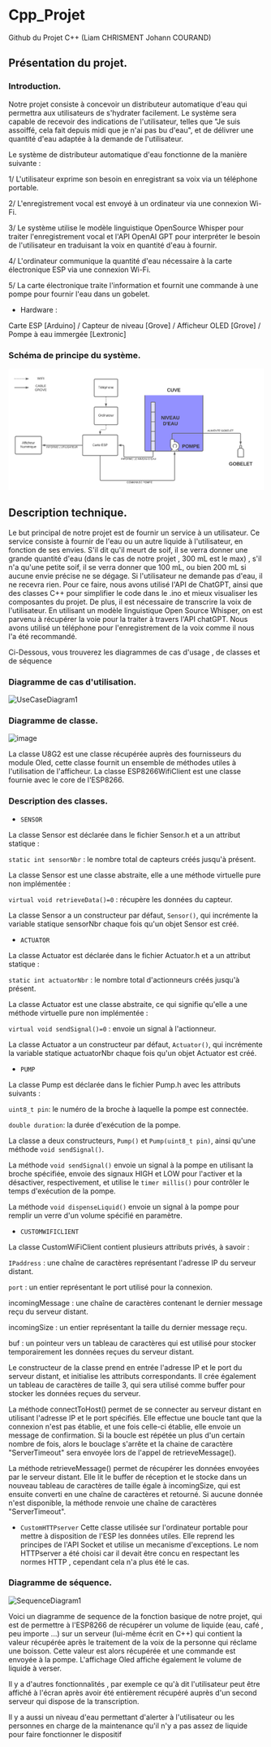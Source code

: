 # Cpp_Projet
Github du Projet C++ (Liam CHRISMENT Johann COURAND)

## Présentation du projet. 

### Introduction. 

Notre projet consiste à concevoir un distributeur automatique d'eau qui permettra aux utilisateurs de s'hydrater facilement. Le système sera capable de recevoir des indications de l'utilisateur, telles que "Je suis assoiffé, cela fait depuis midi que je n'ai pas bu d'eau", et de délivrer une quantité d'eau adaptée à la demande de l'utilisateur.

Le système de distributeur automatique d'eau fonctionne de la manière suivante :

1/ L'utilisateur exprime son besoin en enregistrant sa voix via un téléphone portable.

2/ L'enregistrement vocal est envoyé à un ordinateur via une connexion Wi-Fi.

3/ Le système utilise le modèle linguistique OpenSource Whisper pour traiter l'enregistrement vocal et l'API OpenAI GPT pour interpréter le besoin de l'utilisateur en traduisant la voix en quantité d'eau à fournir.

4/ L'ordinateur communique la quantité d'eau nécessaire à la carte électronique ESP via une connexion Wi-Fi.

5/ La carte électronique traite l'information et fournit une commande à une pompe pour fournir l'eau dans un gobelet.

- Hardware : 

Carte ESP [Arduino] / Capteur de niveau [Grove] / Afficheur OLED [Grove] / Pompe à eau immergée [Lextronic] 

### Schéma de principe du système. 

![image](Schema_principe.png)

## Description technique. 

Le but principal de notre projet est de fournir un service à un utilisateur. Ce service consiste à fournir de l'eau ou un autre liquide à l'utilisateur, en fonction de ses envies. S'il dit qu'il meurt de soif, il se verra donner une grande quantité d'eau (dans le cas de notre projet , 300 mL est le max) , s'il n'a qu'une petite soif, il se verra donner que 100 mL, ou bien 200 mL si aucune envie précise ne se dégage. Si l'utilisateur ne demande pas d'eau, il ne recevra rien. 
Pour ce faire, nous avons utilisé l'API de ChatGPT, ainsi que des classes C++ pour simplifier le code dans le .ino et mieux visualiser les composantes du projet. De plus, il est nécessaire de transcrire la voix de l'utilisateur. En utilisant un modèle linguistique Open Source Whisper, on est parvenu à récupérer la voie pour la traiter à travers l'API chatGPT.
Nous avons utilisé un téléphone pour l'enregistrement de la voix comme il nous l'a été recommandé.

Ci-Dessous, vous trouverez les diagrammes de cas d'usage , de classes et de séquence
### Diagramme de cas d'utilisation. 

![UseCaseDiagram1](https://github.com/LiamKaist/Cpp_Project/assets/117256858/57f7fe4b-f626-441f-aa5b-1b589a4abd32)

### Diagramme de classe. 
![image](https://github.com/LiamKaist/Cpp_Project/assets/117256858/e1b2e698-7b17-41bf-90df-cdffe4aef0a8)

La classe U8G2 est une classe récupérée auprès des fournisseurs du module Oled, cette classe fournit un ensemble de méthodes utiles à l'utilisation de l'afficheur.
La classe ESP8266WifiClient est une classe fournie avec le core de l'ESP8266.

### Description des classes. 

- ```SENSOR```

La classe Sensor est déclarée dans le fichier Sensor.h et a un attribut statique :

```static int sensorNbr``` : le nombre total de capteurs créés jusqu'à présent.

La classe Sensor est une classe abstraite, elle a une méthode virtuelle pure non implémentée :

```virtual void retrieveData()=0``` : récupère les données du capteur.

La classe Sensor a un constructeur par défaut, ```Sensor()```, qui incrémente la variable statique sensorNbr chaque fois qu'un objet Sensor est créé.

- ```ACTUATOR```

La classe Actuator est déclarée dans le fichier Actuator.h et a un attribut statique :

```static int actuatorNbr``` : le nombre total d'actionneurs créés jusqu'à présent.

La classe Actuator est une classe abstraite, ce qui signifie qu'elle a une méthode virtuelle pure non implémentée :

```virtual void sendSignal()=0``` : envoie un signal à l'actionneur.

La classe Actuator a un constructeur par défaut, ```Actuator()```, qui incrémente la variable statique actuatorNbr chaque fois qu'un objet Actuator est créé.

- ```PUMP```

La classe Pump est déclarée dans le fichier Pump.h avec les attributs suivants :

```uint8_t pin```: le numéro de la broche à laquelle la pompe est connectée.

```double duration```: la durée d'exécution de la pompe.

La classe a deux constructeurs, ```Pump()``` et ```Pump(uint8_t pin)```, ainsi qu'une méthode ```void sendSignal()```.

La méthode ```void sendSignal()``` envoie un signal à la pompe en utilisant la broche spécifiée, envoie des signaux HIGH et LOW pour l'activer et la désactiver, respectivement, et utilise le ```timer millis()``` pour contrôler le temps d'exécution de la pompe.

La méthode ```void dispenseLiquid()``` envoie un signal à la pompe pour remplir un verre d'un volume spécifié en paramètre.

- ```CUSTOMWIFICLIENT```

La classe CustomWiFiClient contient plusieurs attributs privés, à savoir :

```IPaddress``` : une chaîne de caractères représentant l'adresse IP du serveur distant.

```port``` : un entier représentant le port utilisé pour la connexion.

incomingMessage : une chaîne de caractères contenant le dernier message reçu du serveur distant.

incomingSize : un entier représentant la taille du dernier message reçu.

buf : un pointeur vers un tableau de caractères qui est utilisé pour stocker temporairement les données reçues du serveur distant.

Le constructeur de la classe prend en entrée l'adresse IP et le port du serveur distant, et initialise les attributs correspondants. Il crée également un tableau de caractères de taille 3, qui sera utilisé comme buffer pour stocker les données reçues du serveur.

La méthode connectToHost() permet de se connecter au serveur distant en utilisant l'adresse IP et le port spécifiés. Elle effectue une boucle tant que la connexion n'est pas établie, et une fois celle-ci établie, elle envoie un message de confirmation. Si la boucle est répétée un plus d'un certain nombre de fois, alors le bouclage s'arrête et la chaine de caractère "ServerTimeout" sera envoyée lors de l'appel de retrieveMessage().

La méthode retrieveMessage() permet de récupérer les données envoyées par le serveur distant. Elle lit le buffer de réception et le stocke dans un nouveau tableau de caractères de taille égale à incomingSize, qui est ensuite converti en une chaîne de caractères et retourné. Si aucune donnée n'est disponible, la méthode renvoie une chaîne de caractères "ServerTimeout".

- ```CustomHTTPserver```
Cette classe utilisée sur l'ordinateur portable pour mettre à disposition de l'ESP les données utiles. Elle reprend les principes de l'API Socket et utilise un mecanisme d'exceptions. Le nom HTTPserver a été choisi car il devait être concu en respectant les normes HTTP , cependant cela n'a plus été le cas.
### Diagramme de séquence. 

![SequenceDiagram1](https://github.com/LiamKaist/Cpp_Project/assets/117256858/bee845cb-7b2b-40ea-8026-5f20b72d2f88)

Voici un diagramme de sequence de la fonction basique de notre projet, qui est de permettre à l'ESP8266 de récupérer un volume de liquide (eau, café , peu importe ...) sur un serveur (lui-même écrit en C++) qui contient la valeur récupérée après le traitement de la voix de la personne qui réclame une boisson. Cette valeur est alors récupérée et une commande est envoyée à la pompe. L'affichage Oled affiche également le volume de liquide à verser.

Il y a d'autres fonctionnalités , par exemple ce qu'à dit l'utilisateur peut être affiché à l'écran après avoir été entièrement récupéré auprès d'un second serveur qui dispose de la transcription.

Il y a aussi un niveau d'eau permettant d'alerter à l'utilisateur ou les personnes en charge de la maintenance qu'il n'y a pas assez de liquide pour faire fonctionner le dispositif
